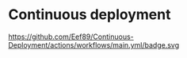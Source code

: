 # Continuous deployment

https://github.com/Eef89/Continuous-Deployment/actions/workflows/main.yml/badge.svg
